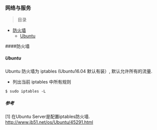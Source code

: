 ### 网络与服务

> 目录
* [防火墙](#防火墙)
    * [Ubuntu](#ubuntu)

####防火墙

##### Ubuntu

Ubuntu 防火墙为 iptables (Ubuntu16.04 默认有装）, 默认允许所有的流量.

* 列出当前 iptables 中所有规则
```
$ sudo iptables -L
```

##### 参考
[1] 在Ubuntu Server是配置iptables防火墙. http://www.jb51.net/os/Ubuntu/45291.html
